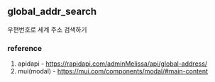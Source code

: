 ## global_addr_search
우편번호로 세계 주소 검색하기

### reference
1. apidapi - https://rapidapi.com/adminMelissa/api/global-address/
2. mui(modal) - https://mui.com/components/modal/#main-content
